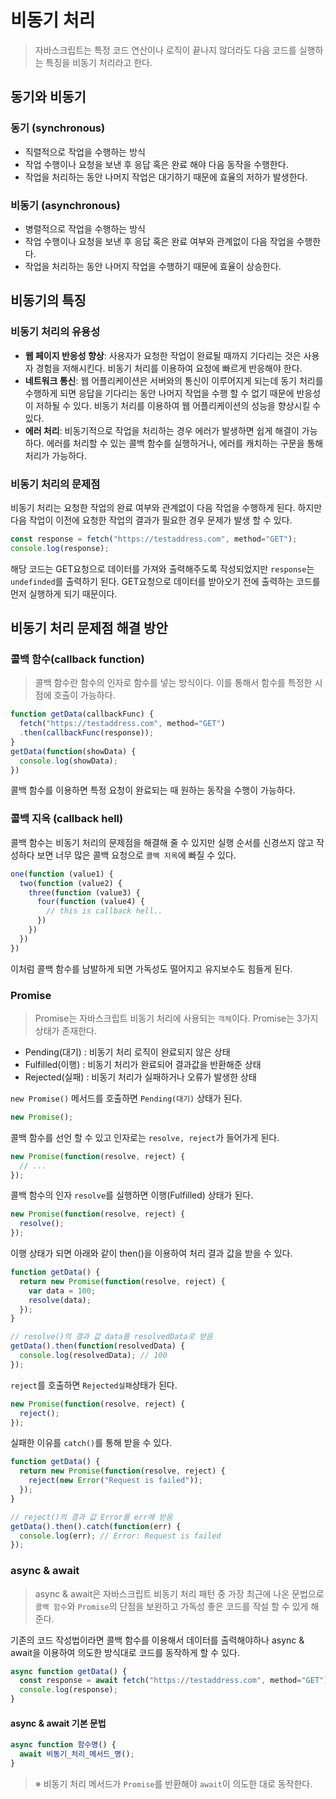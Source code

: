 # 비동기 처리
> 자바스크립트는 특정 코드 연산이나 로직이 끝나지 않더라도 다음 코드를 실행하는 특징을 비동기 처리라고 한다.

## 동기와 비동기

### 동기 (synchronous)
- 직렬적으로 작업을 수행하는 방식
- 작업 수행이나 요청을 보낸 후 응답 혹은 완료 해야 다음 동작을 수행한다.
- 작업을 처리하는 동안 나머지 작업은 대기하기 때문에 효율의 저하가 발생한다.
### 비동기 (asynchronous)
- 병렬적으로 작업을 수행하는 방식
- 작업 수행이나 요청을 보낸 후 응답 혹은 완료 여부와 관계없이 다음 작업을 수행한다.
- 작업을 처리하는 동안 나머지 작업을 수행하기 때문에 효율이 상승한다.

## 비동기의 특징

### 비동기 처리의 유용성
- **웹 페이지 반응성 향상**: 사용자가 요청한 작업이 완료될 때까지 기다리는 것은 사용자 경험을 저해시킨다. 비동기 처리를 이용하여 요청에 빠르게 반응해야 한다.
- **네트워크 통신**: 웹 어플리케이션은 서버와의 통신이 이루어지게 되는데 동기 처리를 수행하게 되면 응답을 기다리는 동안 나머지 작업을 수행 할 수 없기 때문에 반응성이 저하될 수 있다. 비동기 처리를 이용하여 웹 어플리케이션의 성능을 향상시킬 수 있다.
- **에러 처리**: 비동기적으로 작업을 처리하는 경우 에러가 발생하면 쉽게 해결이 가능하다. 에러를 처리할 수 있는 콜백 함수를 실행하거나, 에러를 캐치하는 구문을 통해 처리가 가능하다.

### 비동기 처리의 문제점
비동기 처리는 요청한 작업의 완료 여부와 관계없이 다음 작업을 수행하게 된다. 하지만 다음 작업이 이전에 요청한 작업의 결과가 필요한 경우 문제가 발생 할 수 있다.

```js
const response = fetch("https://testaddress.com", method="GET");
console.log(response);
```
해당 코드는 GET요청으로 데이터를 가져와 출력해주도록 작성되었지만 `response`는 `undefinded`를 출력하기 된다. GET요청으로 데이터를 받아오기 전에 출력하는 코드를 먼저 실행하게 되기 때문이다.

## 비동기 처리 문제점 해결 방안

### 콜백 함수(callback function)
> 콜백 함수란 함수의 인자로 함수를 넣는 방식이다. 이를 통해서 함수를 특정한 시점에 호출이 가능하다.

```js
function getData(callbackFunc) {
  fetch("https://testaddress.com", method="GET")
  .then(callbackFunc(response));
}
getData(function(showData) {
  console.log(showData);
})
```
콜백 함수를 이용하면 특정 요청이 완료되는 때 원하는 동작을 수행이 가능하다.

### 콜백 지옥 (callback hell)
콜백 함수는 비동기 처리의 문제점을 해결해 줄 수 있지만 실행 순서를 신경쓰지 않고 작성하다 보면 너무 많은 콜백 요청으로 `콜백 지옥`에 빠질 수 있다.
```js
one(function (value1) {
  two(function (value2) {
    three(function (value3) {
      four(function (value4) {
        // this is callback hell..
      })
    })
  })
})
```
이처럼 콜백 함수를 남발하게 되면 가독성도 떨어지고 유지보수도 힘들게 된다.

### Promise
> Promise는 자바스크립트 비동기 처리에 사용되는 `객체`이다.
Promise는 3가지 상태가 존재한다.
- Pending(대기) : 비동기 처리 로직이 완료되지 않은 상태
- Fulfilled(이행) : 비동기 처리가 완료되어 결과값을 반환해준 상태
- Rejected(실패) : 비동기 처리가 실패하거나 오류가 발생한 상태

`new Promise()` 메서드를 호출하면 `Pending(대기)` 상태가 된다.
```js
new Promise(); 
```
콜백 함수를 선언 할 수 있고 인자로는 `resolve, reject`가 들어가게 된다.
```js
new Promise(function(resolve, reject) {
  // ...
});
```
콜백 함수의 인자 `resolve`를 실행하면 이행(Fulfilled) 상태가 된다.
```js
new Promise(function(resolve, reject) {
  resolve();
});
```
이행 상태가 되면 아래와 같이 then()을 이용하여 처리 결과 값을 받을 수 있다.
```js
function getData() {
  return new Promise(function(resolve, reject) {
    var data = 100;
    resolve(data);
  });
}

// resolve()의 결과 값 data를 resolvedData로 받음
getData().then(function(resolvedData) {
  console.log(resolvedData); // 100
});

```
`reject`를 호출하면 `Rejected실패`상태가 된다.
```js
new Promise(function(resolve, reject) {
  reject();
});
```
실패한 이유를 `catch()`를 통해 받을 수 있다.
```js
function getData() {
  return new Promise(function(resolve, reject) {
    reject(new Error("Request is failed"));
  });
}

// reject()의 결과 값 Error를 err에 받음
getData().then().catch(function(err) {
  console.log(err); // Error: Request is failed
});
```
### async & await
> async & await은 자바스크립트 비동기 처리 패턴 중 가장 최근에 나온 문법으로 `콜백 함수`와 `Promise`의 단점을 보완하고 가독성 좋은 코드를 작설 할 수 있게 해준다.

기존의 코드 작성법이라면 콜백 함수를 이용해서 데이터를 출력해야하나 async & await을 이용하여 의도한 방식대로 코드를 동작하게 할 수 있다.
```js
async function getData() {
  const response = await fetch("https://testaddress.com", method="GET");
  console.log(response);
}
```

#### async & await 기본 문법
```js
async function 함수명() {
  await 비동기_처리_메서드_명();
}
```
>※ 비동기 처리 메서드가 `Promise`를 반환해야 `await`이 의도한 대로 동작한다.


